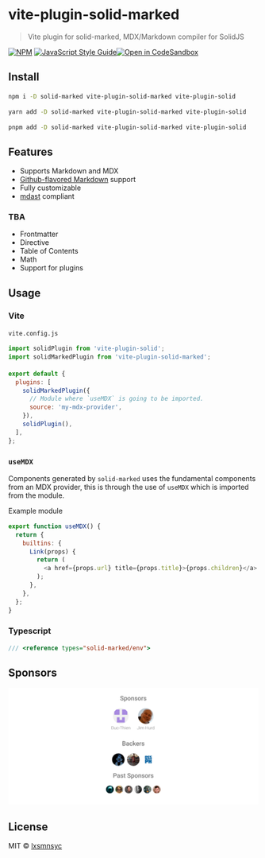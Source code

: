 # vite-plugin-solid-marked

> Vite plugin for solid-marked, MDX/Markdown compiler for SolidJS

[![NPM](https://img.shields.io/npm/v/vite-plugin-solid-marked.svg)](https://www.npmjs.com/package/vite-plugin-solid-marked) [![JavaScript Style Guide](https://badgen.net/badge/code%20style/airbnb/ff5a5f?icon=airbnb)](https://github.com/airbnb/javascript)[![Open in CodeSandbox](https://img.shields.io/badge/Open%20in-CodeSandbox-blue?style=flat-square&logo=codesandbox)](https://codesandbox.io/s/github/LXSMNSYC/solid-marked/tree/main/examples/vite-demo)

## Install

```bash
npm i -D solid-marked vite-plugin-solid-marked vite-plugin-solid
```

```bash
yarn add -D solid-marked vite-plugin-solid-marked vite-plugin-solid
```

```bash
pnpm add -D solid-marked vite-plugin-solid-marked vite-plugin-solid
```

## Features

- Supports Markdown and MDX
- [Github-flavored Markdown](https://github.github.com/gfm/) support
- Fully customizable
- [mdast](https://github.com/syntax-tree/mdast) compliant

### TBA

- Frontmatter
- Directive
- Table of Contents
- Math
- Support for plugins

## Usage

### Vite

`vite.config.js`

```js
import solidPlugin from 'vite-plugin-solid';
import solidMarkedPlugin from 'vite-plugin-solid-marked';

export default {
  plugins: [
    solidMarkedPlugin({
      // Module where `useMDX` is going to be imported.
      source: 'my-mdx-provider',
    }),
    solidPlugin(),
  ],
};
```

### `useMDX`

Components generated by `solid-marked` uses the fundamental components from an MDX provider, this is through the use of `useMDX` which is imported from the module.

Example module

```js
export function useMDX() {
  return {
    builtins: {
      Link(props) {
        return (
          <a href={props.url} title={props.title}>{props.children}</a>
        );
      },
    },
  };
}
```

### Typescript

```ts
/// <reference types="solid-marked/env">
```

## Sponsors

![Sponsors](https://github.com/lxsmnsyc/sponsors/blob/main/sponsors.svg?raw=true)

## License

MIT © [lxsmnsyc](https://github.com/lxsmnsyc)
